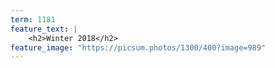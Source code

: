 ```yaml
---
term: 1181
feature_text: |
    <h2>Winter 2018</h2>
feature_image: "https://picsum.photos/1300/400?image=989"
---
```

